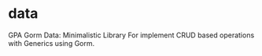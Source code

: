 # data
GPA Gorm Data: Minimalistic Library For implement CRUD based operations with Generics using Gorm.
